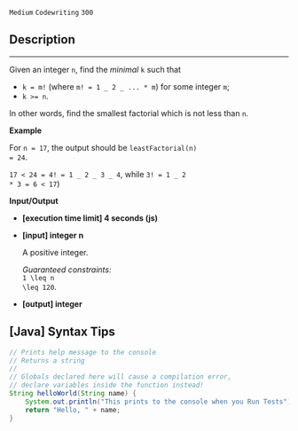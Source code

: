 `Medium`	`Codewriting` 	`300`


## Description

---

Given an integer <code>n</code>, find the _minimal_ <code>k</code> such that

- <code>k = m!</code> (where <code>m! = 1 _ 2 _ ... \* m</code>) for some integer <code>m</code>;
- <code>k >= n</code>.

In other words, find the smallest factorial which is not less than <code>n</code>.

**Example**

For <code>n = 17</code>, the output should be
<code>leastFactorial(n) = 24</code>.

<code>17 < 24 = 4! = 1 _ 2 _ 3 _ 4</code>, while <code>3! = 1 _ 2 \* 3 = 6 < 17</code>)

**Input/Output**

- **[execution time limit] 4 seconds (js)**

- **[input] integer n**

  A positive integer.

  _Guaranteed constraints:_<br>
  <code type='math/tex'>1 \leq n \leq 120</code>.

- **[output] integer**

## [Java] Syntax Tips

``` java
// Prints help message to the console
// Returns a string
// 
// Globals declared here will cause a compilation error,
// declare variables inside the function instead!
String helloWorld(String name) {
    System.out.println("This prints to the console when you Run Tests");
    return "Hello, " + name;
}
```
